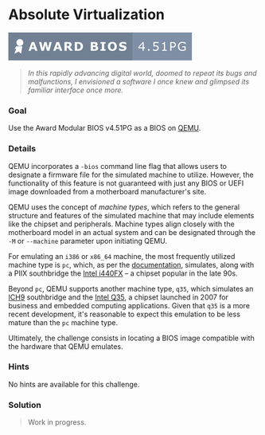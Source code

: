 # Absolute Virtualization

![Award Modular BIOS v4.51PG]

> _In this rapidly advancing digital world, doomed to repeat its bugs and_
> _malfunctions, I envisioned a software I once knew and glimpsed its familiar_
> _interface once more._

### Goal

Use the Award Modular BIOS v4.51PG as a BIOS on [QEMU].

### Details

QEMU incorporates a `-bios` command line flag that allows users to designate a
firmware file for the simulated machine to utilize. However, the functionality
of this feature is not guaranteed with just any BIOS or UEFI image downloaded
from a motherboard manufacturer's site.

QEMU uses the concept of _machine types_, which refers to the general structure
and features of the simulated machine that may include elements like the
chipset and peripherals. Machine types align closely with the motherboard model
in an actual system and can be designated through the `-M` or `--machine`
parameter upon initiating QEMU.

For emulating an `i386` or `x86_64` machine, the most frequently utilized
machine type is `pc`, which, as per the [documentation], simulates, along with
a PIIX southbridge the [Intel i440FX] – a chipset popular in the late 90s.

Beyond `pc`, QEMU supports another machine type, `q35`, which simulates an
[ICH9] southbridge and the [Intel Q35], a chipset launched in 2007 for business
and embedded computing applications. Given that `q35` is a more recent
development, it's reasonable to expect this emulation to be less mature than
the `pc` machine type.

Ultimately, the challenge consists in locating a BIOS image compatible with the
hardware that QEMU emulates.

### Hints

No hints are available for this challenge.

### Solution

> Work in progress.

<!-- External links -->
[Intel i440FX]: https://en.wikipedia.org/wiki/Intel_440FX
[ICH9]: https://en.wikipedia.org/wiki/I/O_Controller_Hub#ICH9
[documentation]: https://www.qemu.org/docs/master/system/i386/pc.html
[Intel Q35]: https://www.intel.com/Assets/PDF/prodbrief/317312.pdf
[QEMU]: https://www.qemu.org/

<!-- Included assets -->
[Award Modular BIOS v4.51PG]: ../../../assets/badges/award_4-51PG.svg